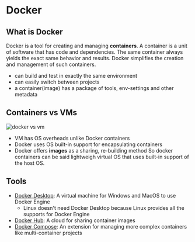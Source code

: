 # Docker
## What is Docker 
Docker is a tool for creating and managing **containers**. A container is a unit of software that has code and dependencies. The same container always yields the exact same behavior and results. Docker simplifies the creation and management of such containers.
- can build and test in exactly the same environment
- can easily switch between projects
- a container(image) has a package of tools, env-settings and other metadata

## Containers vs VMs
![docker vs vm](https://i.imgur.com/Rr7enwF.jpg)  
- VM has OS overheads unlike Docker containers
- Docker uses OS built-in support for encapsulating containers
- Docker offers **images** as a sharing, re-building method
So docker containers can be said lightweigh virtual OS that uses built-in support of the host OS.

## Tools
- [Docker Desktop](https://docs.docker.com/desktop/): A virtual machine for Windows and MacOS to use Docker Engine
  - Linux doesn't need Docker Desktop because Linux provides all the supports for Docker Engine
- [Docker Hub](https://docs.docker.com/docker-hub/): A cloud for sharing container images
- [Docker Compose](https://docs.docker.com/compose/): An extension for managing more complex containers like multi-container projects